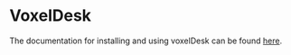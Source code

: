 # VoxelDesk

The documentation for installing and using voxelDesk can be found [here](https://voxeldesk.readthedocs.io/en/latest/index.html).

